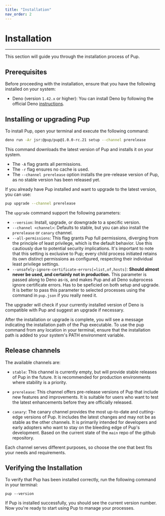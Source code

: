 ```yaml
---
title: "Installation"
nav_order: 2
---
```


# Installation

---

This section will guide you through the installation process of Pup.

## Prerequisites

Before proceeding with the installation, ensure that you have the following installed on your system:

- Deno (version `1.42.x` or higher): You can install Deno by following the official Deno [instructions](https://deno.com/manual/getting_started/installation).

## Installing or upgrading Pup

To install Pup, open your terminal and execute the following command:

```bash
deno run -Ar jsr:@pup/pup@1.0.0-rc.21 setup --channel prerelease
```

This command downloads the latest version of Pup and installs it on your system.

- The `-A` flag grants all permissions.
- The `-r` flag ensures no cache is used.
- The `--channel prerelease` option installs the pre-release version of Pup, as no stable version has been released yet.

If you already have Pup installed and want to upgrade to the latest version, you can use:

```bash
pup upgrade --channel prerelease
```

The `upgrade` command support the following parameters:

- `--version`: Install, upgrade, or downgrade to a specific version.
- `--channel <channel>`: Defaults to stable, but you can also install the `prerelease` or `canary` channel.
- `--all-permissions`: This flag grants Pup full permissions, diverging from the principle of least privilege, which is the default behavior. Use this cautiously due to potential security
  implications. It's important to note that this setting is exclusive to Pup; every child process initiated retains its own distinct permissions as configured, respecting their individual least
  privilege settings.
- `--unsafely-ignore-certificate-errors[=list,of,hosts]`: **Should almost never be used, and certainly not in production.** This parameter is passed along to Deno as-is, and makes Pup and all Deno
  subprocess ignore certificate errors. Has to be speficied on both setup and upgrade. It is better to pass this parameter to selected processes using the command in `pup.json` if you really need it.

The upgrader will check if your currently installed version of Deno is compatible with Pup and suggest an upgrade if necessary.

After the installation or upgrade is complete, you will see a message indicating the installation path of the Pup executable. To use the pup command from any location in your terminal, ensure that the
installation path is added to your system's PATH environment variable.

## Release channels

The available channels are:

- `stable`: This channel is currently empty, but will provide stable releases of Pup in the future. It is recommended for production environments where stability is a priority.

- `prerelease`: This channel offers pre-release versions of Pup that include new features and improvements. It is suitable for users who want to test the latest enhancements before they are officially
  released.

- `canary`: The canary channel provides the most up-to-date and cutting-edge versions of Pup. It includes the latest changes and may not be as stable as the other channels. It is primarily intended
  for developers and early adopters who want to stay on the bleeding edge of Pup's development. Based on the current state of the `main` repo of the github repository.

Each channel serves different purposes, so choose the one that best fits your needs and requirements.

## Verifying the Installation

To verify that Pup has been installed correctly, run the following command in your terminal:

```
pup --version
```

If Pup is installed successfully, you should see the current version number. Now you're ready to start using Pup to manage your processes.
